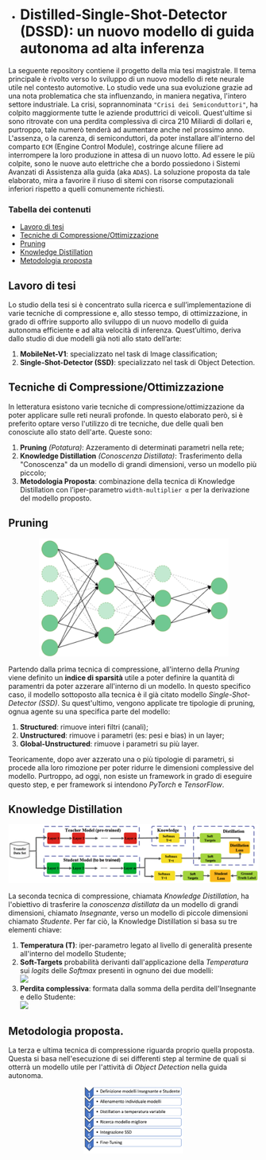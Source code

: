 * # Distilled-Single-Shot-Detector (DSSD): un nuovo modello di guida autonoma ad alta inferenza
La seguente repository contiene il progetto della mia tesi magistrale. Il tema principale è rivolto verso lo sviluppo di un nuovo modello di rete neurale utile nel contesto automotive.
Lo studio vede una sua evoluzione grazie ad una nota problematica che sta influenzando, in maniera negativa, l'intero settore industriale. La crisi, soprannominata `"Crisi dei Semiconduttori"`, ha colpito maggiormente tutte le aziende produttrici di veicoli. Quest'ultime si sono ritrovate con una perdita complessiva di circa 210 Miliardi di dollari e, purtroppo, tale numerò tenderà ad aumentare anche nel prossimo anno. 
L'assenza, o la carenza, di semiconduttori, da poter installare all'interno del comparto `ECM` (Engine Control Module), costringe alcune filiere ad interrompere la loro produzione in attesa di un nuovo lotto. 
Ad essere le più colpite, sono le nuove auto elettriche che a bordo possiedono i Sistemi Avanzati di Assistenza alla guida (aka `ADAS`).
La soluzione proposta da tale elaborato, mira a favorire il riuso di sitemi con risorse computazionali inferiori rispetto a quelli comunemente richiesti. 

### Tabella dei contenuti
* [Lavoro di tesi](#thesis-job)
* [Tecniche di Compressione/Ottimizzazione](#techniques)
* [Pruning](#pruning)
* [Knowledge Distillation](#KD)
* [Metodologia proposta](#MP)



## Lavoro di tesi

Lo studio della tesi si è concentrato sulla ricerca e sull’implementazione di varie tecniche di compressione e, allo stesso tempo, di ottimizzazione, in grado di offrire supporto allo sviluppo di un nuovo modello di guida autonoma efficiente e ad alta velocità di inferenza.
Quest’ultimo, deriva dallo studio di due modelli già noti allo stato dell’arte:
1. **MobileNet-V1**: specializzato nel task di Image classification;
2. **Single-Shot-Detector (SSD)**: specializzato nel task di Object Detection.

## Tecniche di Compressione/Ottimizzazione

In letteratura esistono varie tecniche di compressione/ottimizzazione da poter applicare sulle reti neurali profonde. In questo elaborato però, si è preferito optare verso l'utilizzo di tre tecniche, due delle quali ben conosciute allo stato dell'arte. Queste sono:
1. **Pruning** *(Potatura)*: Azzeramento di determinati parametri nella rete;
2. **Knowledge Distillation** *(Conoscenza Distillata)*: Trasferimento della "Conoscenza" da un modello di grandi dimensioni, verso un modello più piccolo;
3. **Metodologia Proposta**: combinazione della tecnica di Knowledge Distillation con l’iper-parametro `width-multiplier α` per la derivazione del modello proposto.

## Pruning

<p align="center">
    <img src="https://github.com/flavioforenza/thesis_latex/blob/main/images/pruning%20no%20name.png">
</p>

Partendo dalla prima tecnica di compressione, all'interno della *Pruning* viene definito un **indice di sparsità** utile a poter definire la quantità di paramentri da poter azzerare all'interno di un modello. In questo specifico caso, il modello sottoposto alla tecnica è il già citato modello *Single-Shot-Detector (SSD)*. Su quest'ultimo, vengono applicate tre tipologie di pruning, ognua agente su una specifica parte del modello:
1. **Structured**: rimuove interi filtri (canali);
2. **Unstructured**: rimuove i parametri (es: pesi e bias) in un layer;
3. **Global-Unstructured**: rimuove i parametri su più layer.

Teoricamente, dopo aver azzerato una o più tipologie di parametri, si procede alla loro rimozione per poter ridurre le dimensioni complessive del modello. Purtroppo, ad oggi, non esiste un framework in grado di eseguire questo step, e per framework si intendono *PyTorch* e *TensorFlow*. 

## Knowledge Distillation

<p align="center">
    <img src="https://github.com/flavioforenza/thesis_latex/blob/main/images/KD_losses.png">
</p>

La seconda tecnica di compressione, chiamata *Knowledge Distillation*, ha l'obiettivo di trasferire la *conoscenza distillata* da un modello di grandi dimensioni, chiamato *Insegnante*, verso un modello di piccole dimensioni chiamato *Studente*. 
Per far ciò, la Knowledge Distillation si basa su tre elementi chiave:
1. **Temperatura (T)**: iper-parametro legato al livello di generalità  presente all'interno del modello Studente;
2. **Soft-Targets** probabilità derivanti dall'applicazione della *Temperatura* sui *logits* delle *Softmax* presenti in ognuno dei due modelli: <br />
 ![](https://latex.codecogs.com/svg.image?q_j&space;=&space;\frac{e^{z_j/T}}{\sum_{k=1}^K&space;e^{z_k/T}})
3. **Perdita complessiva**: formata dalla somma della perdita dell'Insegnante e dello Studente: <br />
![](https://latex.codecogs.com/svg.image?L=&space;L_{hard}&plus;T^2L_{soft})

## Metodologia proposta.

La terza e ultima tecnica di compressione riguarda proprio quella proposta. Questa si basa nell'esecuzione di sei differenti step al termine de quali si otterrà un modello utile per l'attività di *Object Detection* nella guida autonoma. 
<p align="center">
    <img src="https://github.com/flavioforenza/thesis_latex/blob/main/images/steps_KD.png", width="200"/>
</p>

